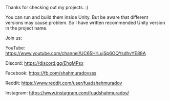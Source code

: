 Thanks for checking out my projects. :)

You can run and build them inside Unity. But be aware that different versions may cause problem. So I have written recommended Unity version in the project name.

Join us:

YouTube: https://www.youtube.com/channel/UC65HrLujSp6OQYsdhvYE88A

Discord: https://discord.gg/EhgMPsx

Facebook: https://fb.com/shahmuradovsss

Reddit: https://www.reddit.com/user/fuadshahmuradov   

Instagram: https://www.instagram.com/fuadshahmuradov/
